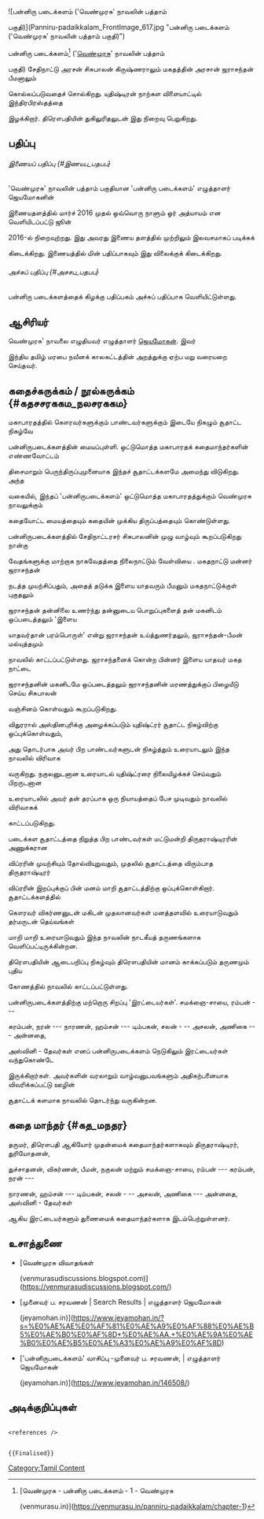 ![பன்னிரு படைக்களம் (\'வெண்முரசு' நாவலின் பத்தாம்
பகுதி)](Panniru-padaikkalam_FrontImage_617.jpg "பன்னிரு படைக்களம் ('வெண்முரசு’ நாவலின் பத்தாம் பகுதி)")
பன்னிரு படைக்களம்[^1] (\'[வெண்முரசு](வெண்முரசு "wikilink")' நாவலின் பத்தாம்
பகுதி) சேதிநாட்டு அரசன் சிசுபாலன் கிருஷ்ணராலும் மகதத்தின் அரசான் ஜராசந்தன் பீமனாலும்
கொல்லப்படுவதைச் சொல்கிறது. யுதிஷ்டிரன் நாற்கள விளையாட்டில் இந்திரபிரஸ்தத்தை
இழக்கிறார். திரௌபதியின் துகிலுரிதலுடன் இது நிறைவு பெறுகிறது.

## பதிப்பு

###### இணையப் பதிப்பு {#இணயப_பதபப}

\'வெண்முரசு' நாவலின் பத்தாம் பகுதியான \'பன்னிரு படைக்களம்' எழுத்தாளர் ஜெயமோகனின்
இணையதளத்தில் மார்ச் 2016 முதல் ஒவ்வொரு நாளும் ஓர் அத்யாயம் என வெளியிடப்பட்டு ஜூன்
2016-ல் நிறைவுற்றது. இது அவரது இணைய தளத்தில் முற்றிலும் இலவசமாகப் படிக்கக்
கிடைக்கிறது. இணையத்தில் மின் பதிப்பாகவும் இது விலைக்குக் கிடைக்கிறது.

###### அச்சுப் பதிப்பு {#அசசப_பதபப}

பன்னிரு படைக்களத்தைக் கிழக்கு பதிப்பகம் அச்சுப் பதிப்பாக வெளியிட்டுள்ளது.

## ஆசிரியர்

வெண்முரசு' நாவலை எழுதியவர் எழுத்தாளர் [ஜெயமோகன்](ஜெயமோகன் "wikilink"). இவர்
இந்திய தமிழ் மரபை நவீனக் காலகட்டத்தின் அறத்துக்கு ஏற்ப மறு வரையறை செய்தவர்.

## கதைச்சுருக்கம் / நூல்சுருக்கம் {#கதசசரககம_நலசரககம}

மகாபாரதத்தில் கௌரவர்களுக்கும் பாண்டவர்களுக்கும் இடையே நிகழும் சூதாட்ட நிகழ்வே
பன்னிருபடைக்களத்தின் மையப்புள்ளி. ஒட்டுமொத்த மகாபாரதக் கதைமாந்தர்களின் எண்ணவோட்டம்
திசைமாறும் பெருந்திருப்புமுனையாக இந்தச் சூதாட்டக்களமே அமைந்து விடுகிறது. அந்த
வகையில், இந்தப் \'பன்னிருபடைக்களம்' ஒட்டுமொத்த மகாபாரதத்துக்கும் வெண்முரசு நாவலுக்கும்
கதையோட்ட மையத்தையும் கதையின் முக்கிய திருப்பத்தையும் கொண்டுள்ளது.

பன்னிருபடைக்களத்தில் சேதிநாட்டரசர் சிசுபாலனின் முழு வாழ்வும் கூறப்படுகிறது நான்கு
வேதங்களுக்கு மாற்றாக நாகவேதத்தை நிலைநாட்டும் வேள்வியை . மகதநாட்டு மன்னர் ஜராசந்தன்
நடத்த முயற்சிப்பதும், அதைத் தடுக்க இளைய யாதவரும் பீமனும் மகதநாட்டுக்குள் புகுதலும்
ஜராசந்தன் தன்னிலை உணர்ந்து தன்னுடைய பொறுப்புகளைத் தன் மகனிடம் ஒப்படைத்தலும் \'இளைய
யாதவர்தான் பரம்பொருள்' என்று ஜராசந்தன் உய்த்துணர்தலும், ஜராசந்தன்-பீமன் மல்யுத்தமும்
நாவலில் காட்டப்பட்டுள்ளது. ஜராசந்தனைக் கொன்ற பின்னர் இளைய யாதவர் மகத நாட்டை
ஜராசந்தனின் மகனிடமே ஒப்படைத்தலும் ஜராசந்தனின் மரணத்துக்குப் பிழையீடு செய்ய சிசுபாலன்
வஞ்சினம் கொள்வதும் கூறப்படுகிறது.

விதுரரால் அஸ்தினபுரிக்கு அழைக்கப்படும் யுதிஷ்ட்ரர் சூதாட்ட நிகழ்விற்கு ஒப்புக்கொள்வதும்,
அது தொடர்பாக அவர் பிற பாண்டவர்களுடன் நிகழ்த்தும் உரையாடலும் இந்த நாவலில் விரிவாக
வருகிறது. நகுலனுடனான உரையாடல் யுதிஷ்ட்ரரை நிலையிழக்கச் செய்வதும் பிறருடனான
உரையாடலில் அவர் தன் தரப்பாக ஒரு நியாயத்தைப் பேச முடிவதும் நாவலில் விரிவாகக்
காட்டப்படுகிறது.

படைக்கள சூதாட்டத்தை நிறுத்த பிற பாண்டவர்கள் மட்டுமன்றி திருதராஷ்டிரரின் அணுக்கரான
விப்ரரின் முயற்சியும் தோல்வியுறுவதும், முதலில் சூதாட்டத்தை விரும்பாத திருதராஷ்டிரர்
விப்ரரின் இறப்புக்குப் பின் மனம் மாறி சூதாட்டத்திற்கு ஒப்புக்கொள்கிறார். சூதாட்டக்களத்தில்
கௌரவர் விகர்ணனுடன் மகிடன் முதலானவர்கள் மனத்தளவில் உரையாடுவதும் தர்மருடன் தெய்வங்கள்
மாறி மாறி உரையாடுவதும் இந்த நாவலின் நாடகீயத் தருணங்களாக வெளிப்பட்டிருக்கின்றன.
திரௌபதியின் ஆடைபறிப்பு நிகழ்வும் திரௌபதியின் மானம் காக்கப்படும் தருணமும் புதிய
கோணத்தில் நாவலில் காட்டப்பட்டுள்ளது.

பன்னிருபடைக்களத்திற்கு மற்றொரு சிறப்பு \'இரட்டையர்கள்'. சமக்ஞை-சாயை, ரம்பன் ---
கரம்பன், நரன் --- நாரணன், ஹம்சன் --- டிம்பகன், சலன் - -- அசலன், அணிகை --- அன்னதை,
அஸ்வினி - தேவர்கள் எனப் பன்னிருபடைக்களம் நெடுகிலும் இரட்டையர்கள் வந்துகொண்டே
இருக்கிறார்கள். அவர்களின் வரலாறும் வாழ்வனுபவங்களும் அதிகற்பனையாக விவரிக்கப்பட்டு ஊழின்
சூதாட்டக் களமாக நாவலில் தொடர்ந்து வருகின்றன.

## கதை மாந்தர் {#கத_மநதர}

தருமர், திரௌபதி ஆகியோர் முதன்மைக் கதைமாந்தர்களாகவும் திருதராஷ்டிரர், துரியோதனன்,
துச்சாதனன், விகர்ணன், பீமன், நகுலன் மற்றும் சமக்ஞை-சாயை, ரம்பன் --- கரம்பன், நரன் ---
நாரணன், ஹம்சன் --- டிம்பகன், சலன் - -- அசலன், அணிகை --- அன்னதை, அஸ்வினி - தேவர்கள்
ஆகிய இரட்டையர்களும் துணைமைக் கதைமாந்தர்களாக இடம்பெற்றுள்ளனர்.

## உசாத்துணை

-   [வெண்முரசு விவாதங்கள்
    (venmurasudiscussions.blogspot.com)](https://venmurasudiscussions.blogspot.com/)
-   [முனைவர் ப. சரவணன் \| Search Results \| எழுத்தாளர் ஜெயமோகன்
    (jeyamohan.in)](https://www.jeyamohan.in/?s=%E0%AE%AE%E0%AF%81%E0%AE%A9%E0%AF%88%E0%AE%B5%E0%AE%B0%E0%AF%8D+%E0%AE%AA.+%E0%AE%9A%E0%AE%B0%E0%AE%B5%E0%AE%A3%E0%AE%A9%E0%AF%8D)
-   [\'பன்னிருபடைக்களம்' வாசிப்பு -முனைவர் ப. சரவணன், \| எழுத்தாளர் ஜெயமோகன்
    (jeyamohan.in)](https://www.jeyamohan.in/146508/)

## அடிக்குறிப்புகள்

```{=html}
<references />
```
```{=mediawiki}
{{Finalised}}
```
[Category:Tamil Content](Category:Tamil_Content "wikilink")

[^1]: [வெண்முரசு - பன்னிரு படைக்களம் - 1 - வெண்முரசு
    (venmurasu.in)](https://venmurasu.in/panniru-padaikkalam/chapter-1)
